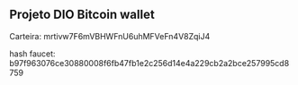 ## Projeto DIO Bitcoin wallet

Carteira: mrtivw7F6mVBHWFnU6uhMFVeFn4V8ZqiJ4

hash faucet: b97f963076ce30880008f6fb47fb1e2c256d14e4a229cb2a2bce257995cd8759


